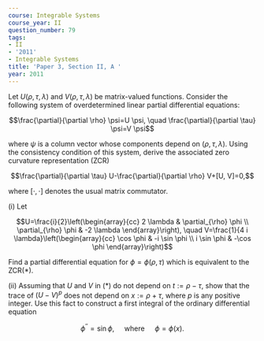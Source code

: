 ```yaml
---
course: Integrable Systems
course_year: II
question_number: 79
tags:
- II
- '2011'
- Integrable Systems
title: 'Paper 3, Section II, A '
year: 2011
---
```




Let $U(\rho, \tau, \lambda)$ and $V(\rho, \tau, \lambda)$ be matrix-valued functions. Consider the following system of overdetermined linear partial differential equations:

$$\frac{\partial}{\partial \rho} \psi=U \psi, \quad \frac{\partial}{\partial \tau} \psi=V \psi$$

where $\psi$ is a column vector whose components depend on $(\rho, \tau, \lambda)$. Using the consistency condition of this system, derive the associated zero curvature representation (ZCR)

$$\frac{\partial}{\partial \tau} U-\frac{\partial}{\partial \rho} V+[U, V]=0,$$

where $[\cdot, \cdot]$ denotes the usual matrix commutator.

(i) Let

$$U=\frac{i}{2}\left(\begin{array}{cc}
2 \lambda & \partial_{\rho} \phi \\
\partial_{\rho} \phi & -2 \lambda
\end{array}\right), \quad V=\frac{1}{4 i \lambda}\left(\begin{array}{cc}
\cos \phi & -i \sin \phi \\
i \sin \phi & -\cos \phi
\end{array}\right)$$

Find a partial differential equation for $\phi=\phi(\rho, \tau)$ which is equivalent to the $\mathrm{ZCR}(*)$.

(ii) Assuming that $U$ and $V$ in $(*)$ do not depend on $t:=\rho-\tau$, show that the trace of $(U-V)^{p}$ does not depend on $x:=\rho+\tau$, where $p$ is any positive integer. Use this fact to construct a first integral of the ordinary differential equation

$$\phi^{\prime \prime}=\sin \phi, \quad \text { where } \quad \phi=\phi(x) .$$
